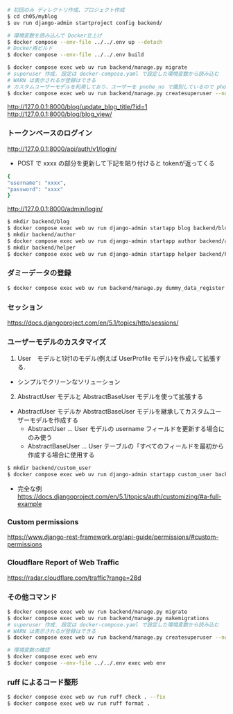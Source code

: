 ```sh
# 初回のみ ディレクトリ作成、プロジェクト作成
$ cd ch05/myblog
$ uv run django-admin startproject config backend/

# 環境変数を読み込んで Docker立上げ
$ docker compose --env-file ../../.env up --detach
# Docker再ビルド
$ docker compose --env-file ../../.env build

$ docker compose exec web uv run backend/manage.py migrate
# superuser 作成. 設定は docker-compose.yaml で設定した環境変数から読み込む
# WARN は表示されるが登録はできる
# カスタムユーザーモデルを利用しており、ユーザーを pnohe_no で識別しているので phone_no を別途設定している
$ docker compose exec web uv run backend/manage.py createsuperuser --noinput --phone_no 08087654321
```
http://127.0.0.1:8000/blog/update_blog_title/?id=1
http://127.0.0.1:8000/blog/blog_view/

### トークンベースのログイン
http://127.0.0.1:8000/api/auth/v1/login/
- POST で xxxx の部分を更新して下記を貼り付けると tokenが返ってくる
```sh
{
"username": "xxxx",
"password": "xxxx"
}
```

http://127.0.0.1:8000/admin/login/

```sh
$ mkdir backend/blog
$ docker compose exec web uv run django-admin startapp blog backend/blog
$ mkdir backend/author
$ docker compose exec web uv run django-admin startapp author backend/author
$ mkdir backend/helper
$ docker compose exec web uv run django-admin startapp helper backend/helper
```

### ダミーデータの登録
```sh
$ docker compose exec web uv run backend/manage.py dummy_data_register
```

### セッション
https://docs.djangoproject.com/en/5.1/topics/http/sessions/

### ユーザーモデルのカスタマイズ

1. User　モデルと1対1のモデル(例えば UserProfile モデル)を作成して拡張する.
  - シンプルでクリーンなソリューション
2. AbstractUser モデルと AbstractBaseUser モデルを使って拡張する
  - AbstractUser モデルか AbstractBaseUser モデルを継承してカスタムユーザーモデルを作成する
     - AbstractUser ... User モデルの username  フィールドを更新する場合にのみ使う
     - AbstractBaseUser ... User テーブルの「すべてのフィールドを最初から作成する場合に使用する

```sh
$ mkdir backend/custom_user
$ docker compose exec web uv run django-admin startapp custom_user backend/custom_user
```
- 完全な例
https://docs.djangoproject.com/en/5.1/topics/auth/customizing/#a-full-example

### Custom permissions
https://www.django-rest-framework.org/api-guide/permissions/#custom-permissions

### Cloudflare Report of Web Traffic
https://radar.cloudflare.com/traffic?range=28d

### その他コマンド

```sh
$ docker compose exec web uv run backend/manage.py migrate
$ docker compose exec web uv run backend/manage.py makemigrations
# superuser 作成. 設定は docker-compose.yaml で設定した環境変数から読み込む
# WARN は表示されるが登録はできる
$ docker compose exec web uv run backend/manage.py createsuperuser --noinput

# 環境変数の確認
$ docker compose exec web env
$ docker compose --env-file ../../.env exec web env
```

### ruff によるコード整形
```sh
$ docker compose exec web uv run ruff check . --fix
$ docker compose exec web uv run ruff format .
```
